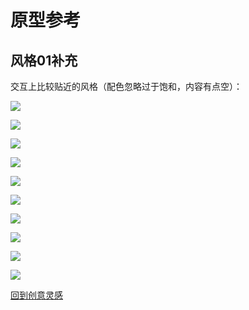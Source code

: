 # 原型参考

## 风格01补充

交互上比较贴近的风格（配色忽略过于饱和，内容有点空）：

![](../../../resource/reference/023.gif)

![](../../../resource/reference/025.gif)

![](../../../resource/reference/022.jpg)

![](../../../resource/reference/024.jpg)

![](../../../resource/reference/026.jpg)

![](../../../resource/reference/027.gif)

![](../../../resource/reference/028.jpg)

![](../../../resource/reference/029.gif)

![](../../../resource/reference/030.jpg)

![](../../../resource/reference/031.jpg)

[回到创意灵感](../reference.md)